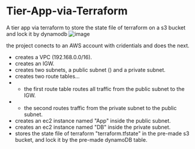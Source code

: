 # Tier-App-via-Terraform
A tier app via terraform to store the state file of terraform on a s3 bucket and lock it by dynamodb
![image](https://github.com/Adel-Nasser-Eid/Tier-App-via-Terraform/assets/135515358/6d6f3846-64cd-40e4-959d-ac82c018b411)

the project conects to an AWS account with cridentials and does the next.
- creates a VPC (192.168.0.0/16).
- creates an IGW.
- creates two subnets, a public subnet () and a private subnet.
- creates two route tables...
- - the first route table routes all traffic from the public subnet to the IGW.
- - the second routes traffic from the private subnet to the public subnet.
- creates an ec2 instance named "App" inside the public subnet.
- creates an ec2 instance named "DB" inside the private subnet.
- stores the state file of terraform "terraform.tfstate" in the pre-made s3 bucket, and lock it by the pre-made dynamoDB table.
